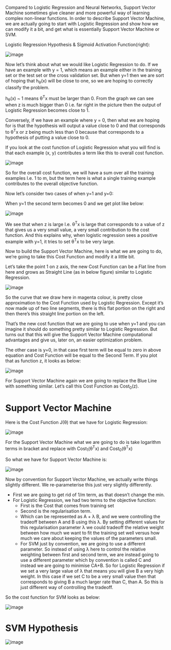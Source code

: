 Compared to Logistic Regression and Neural Networks, Support Vector Machine sometimes give cleaner and more powerful way of learning complex non-linear functions.
In order to describe Support Vector Machine, we are actually going to start with Logistic Regression and show how we can modify it a bit, and get what is essentially Support Vector Machine or SVM.

Logistic Regression Hypothesis & Sigmoid Activation Function(right):

![image](https://github.com/vivekprm/coursera-ml/assets/2403660/f8b26dc2-707a-4703-8db4-61bc15916ad9)

Now let’s think about what we would like Logistic Regression to do. If we have an example with y = 1, which means an example either in the training set or the test set or the cross validation set. But when y=1 then we are sort of hoping that h<sub>θ</sub>(x) will be close to one, so we are hoping to correctly classify the problem.

h<sub>θ</sub>(x) ~ 1 means θ<sup>T</sup>x must be larger than 0. From the graph we can see when z is much bigger than 0 i.e. far right in the picture then the output of Logistic Regression becomes close to 1.

Conversely, if we have an example where y = 0, then what we are hoping for is that the hypothesis will output a value close to 0 and that corresponds to θ<sup>T</sup>x or z being much less than 0 because that corresponds to a hypothesis of putting a value close to 0.

If you look at the cost function of Logistic Regression what you will find is that each example (x, y) contributes a term like this to overall cost function.

![image](https://github.com/vivekprm/coursera-ml/assets/2403660/278cc0a9-1c65-4845-84bd-665931db6dad)

So for the overall cost function, we will have a sum over all the training examples I.e. 1 to m, but the term here is what a single training example contributes to the overall objective function. 

Now let’s consider two cases of when y=1 and y=0:

When y=1 the second term becomes 0 and we get plot like below:

![image](https://github.com/vivekprm/coursera-ml/assets/2403660/83107834-063a-4440-922f-8c518165026f)

We see that when z is large I.e. θ<sup>T</sup>x is large that corresponds to a value of z that gives us a very small value, a very small contribution to the cost function. And this explains why, when logistic regression sees a positive example with y=1, it tries to set θ<sup>T</sup>x to be very large.

Now to build the Support Vector Machine, here is what we are going to do, we’re going to take this Cost Function and modify it a little bit.

Let’s take the point 1 on z axis, the new Cost Function can be a Flat line from here and grows as Straight Line (as in below figure) similar to Logistic Regression.

![image](https://github.com/vivekprm/coursera-ml/assets/2403660/b53a4fc2-4cdb-46f8-8d7a-df17fc82865e)

So the curve that we draw here in magenta colour, is pretty close approximation to the Cost Function used by Logistic Regression. Except it’s now made up of two line segments, there is this flat portion on the right and then there’s this straight line portion on the left.

That’s the new cost function that we are going to use when y=1 and you can imagine it should do something pretty similar to Logistic Regression. But turns out that this will give the Support Vector Machine computational advantages and give us, later on, an easier optimization problem.

The other case is y=0, in that case first term will be equal to zero in above equation and Cost Function will be equal to the Second Term. If you plot that as function z, it looks as below:

![image](https://github.com/vivekprm/coursera-ml/assets/2403660/7f01479c-901a-4f62-a885-e830ed3d7722)

For Support Vector Machine again we are going to replace the Blue Line with something similar. Let’s call this Cost Function as Cost<sub>0</sub>(z).

# Support Vector Machine
Here is the Cost Function J(θ) that we have for Logistic Regression:

![image](https://github.com/vivekprm/coursera-ml/assets/2403660/865e377b-85e1-4f19-9a85-05b716afcc7e)

For the Support Vector Machine what we are going to do is take logarithm terms in bracket and replace with Cost<sub>1</sub>(θ<sup>T</sup>x) and Cost<sub>0</sub>(θ<sup>T</sup>x)

So what we have for Support Vector Machine is:

![image](https://github.com/vivekprm/coursera-ml/assets/2403660/67bdf3e5-99c2-41c0-9474-5f04cec08601)

Now by convention for Support Vector Machine, we actually write things slightly different. We re-parameterise this just very slightly differently. 
- First we are going to get rid of 1/m term, as that doesn’t change the min.
- For Logistic Regression, we had two terms to the objective function:
    - First is the Cost that comes from training set
    - Second is the regularisation term.
    - Which can be represented as A + λ B, and we were controlling the tradeoff between A and B using this λ. By setting different values for this regularisation parameter λ we could tradeoff the relative weight between how much we want to fit the training set well versus how much we care about keeping the values of the parameters small.
    - For SVM just by convention, we are going to use a different parameter. So instead of using  λ here to control the relative weighting between first and second term, we are instead going to use a different parameter which by convention is called C and instead we are going to minimise CA+B. So for Logistic Regression if we set a very large value of λ that means you will give B a very high weight. In this case if we set C to be a very small value then that corresponds to giving B a much larger rate than C, than A. So this is just different way of controlling the tradeoff.

So the cost function for SVM looks as below:

![image](https://github.com/vivekprm/coursera-ml/assets/2403660/87a74643-037f-45af-abdb-15e6569504e5)

# SVM Hypothesis

![image](https://github.com/vivekprm/coursera-ml/assets/2403660/85160207-df11-497f-97de-c93a2c2ab0db)
